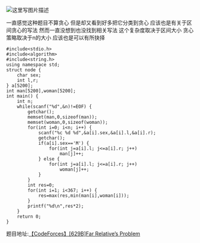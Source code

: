 ![这里写图片描述](http://img.blog.csdn.net/20160723164516414)

一直感觉这种题目不算贪心
但是却又看到好多把它分类到贪心
应该也是有关于区间贪心的写法
然而一直没想到也没找到相关写法
这个复杂度取决于区间大小
贪心策略取决于n的大小
应该也是可以有所抉择

```
#include<stdio.h>
#include<algorithm>
#include<string.h>
using namespace std;
struct node {
	char sex;
	int l,r;
} a[5200];
int man[5200],woman[5200];
int main() {
	int n;
	while(scanf("%d",&n)!=EOF) {
		getchar();
		memset(man,0,sizeof(man));
		memset(woman,0,sizeof(woman));
		for(int i=0; i<n; i++) {
			scanf("%c %d %d",&a[i].sex,&a[i].l,&a[i].r);
			getchar();
			if(a[i].sex=='M') {
				for(int j=a[i].l; j<=a[i].r; j++)
					man[j]++;
			} else {
				for(int j=a[i].l; j<=a[i].r; j++)
					woman[j]++;
			}
		}
		int res=0;
		for(int i=1; i<367; i++) {
			res=max(res,min(man[i],woman[i]));
		}
		printf("%d\n",res*2);
	}
	return 0;
}

```
题目地址:[【CodeForces】[629B]Far Relative’s Problem](http://codeforces.com/problemset/problem/629/B)